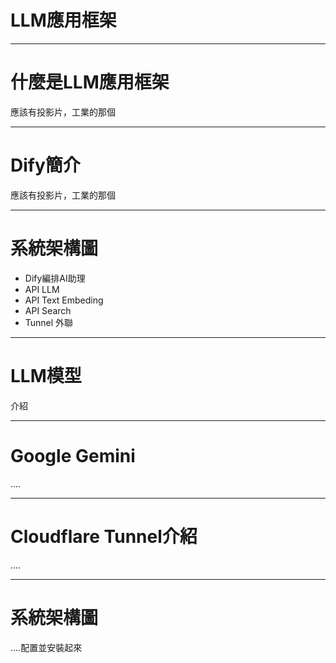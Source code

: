 # LLM應用框架

----

# 什麼是LLM應用框架

應該有投影片，工業的那個

----

# Dify簡介

應該有投影片，工業的那個

----

# 系統架構圖

- Dify編排AI助理
- API LLM
- API Text Embeding
- API Search
- Tunnel 外聯

----

# LLM模型

介紹

----

# Google Gemini

....

----

# Cloudflare Tunnel介紹

....

----

# 系統架構圖

....配置並安裝起來


